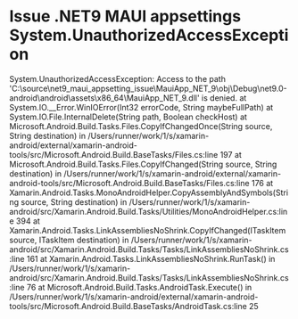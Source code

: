 # Issue .NET9 MAUI appsettings System.UnauthorizedAccessException

System.UnauthorizedAccessException: Access to the path 'C:\source\net9_maui_appsetting_issue\MauiApp_NET_9\obj\Debug\net9.0-android\android\assets\x86_64\MauiApp_NET_9.dll' is denied.
   at System.IO.__Error.WinIOError(Int32 errorCode, String maybeFullPath)
   at System.IO.File.InternalDelete(String path, Boolean checkHost)
   at Microsoft.Android.Build.Tasks.Files.CopyIfChangedOnce(String source, String destination) in /Users/runner/work/1/s/xamarin-android/external/xamarin-android-tools/src/Microsoft.Android.Build.BaseTasks/Files.cs:line 197
   at Microsoft.Android.Build.Tasks.Files.CopyIfChanged(String source, String destination) in /Users/runner/work/1/s/xamarin-android/external/xamarin-android-tools/src/Microsoft.Android.Build.BaseTasks/Files.cs:line 176
   at Xamarin.Android.Tasks.MonoAndroidHelper.CopyAssemblyAndSymbols(String source, String destination) in /Users/runner/work/1/s/xamarin-android/src/Xamarin.Android.Build.Tasks/Utilities/MonoAndroidHelper.cs:line 394
   at Xamarin.Android.Tasks.LinkAssembliesNoShrink.CopyIfChanged(ITaskItem source, ITaskItem destination) in /Users/runner/work/1/s/xamarin-android/src/Xamarin.Android.Build.Tasks/Tasks/LinkAssembliesNoShrink.cs:line 161
   at Xamarin.Android.Tasks.LinkAssembliesNoShrink.RunTask() in /Users/runner/work/1/s/xamarin-android/src/Xamarin.Android.Build.Tasks/Tasks/LinkAssembliesNoShrink.cs:line 76
   at Microsoft.Android.Build.Tasks.AndroidTask.Execute() in /Users/runner/work/1/s/xamarin-android/external/xamarin-android-tools/src/Microsoft.Android.Build.BaseTasks/AndroidTask.cs:line 25
